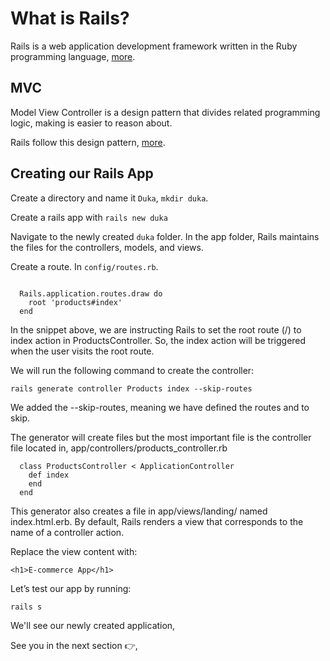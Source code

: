 # What is Rails?

Rails is a web application development framework written in the Ruby programming language, [more](https://guides.rubyonrails.org/getting_started.html#what-is-rails-questionmark).

## MVC 

Model View Controller is a design  pattern that divides related programming logic, making is easier to reason about. 

Rails follow this design pattern, [more](https://www.sitepoint.com/model-view-controller-mvc-architecture-rails/).

## Creating our Rails App

Create a directory and name it `Duka`, `mkdir duka`. 

Create a rails app with `rails new duka`

Navigate to the newly created `duka` folder. In the app folder, Rails maintains the files for the controllers, models, and views.

Create a route. In `config/routes.rb`. 

```

  Rails.application.routes.draw do
    root 'products#index'
  end

```

In the snippet above, we are instructing Rails to set the root route (/) to index action in ProductsController. So, the index action will be triggered when the user visits the root route.

We will run the following command to create the controller:

```
rails generate controller Products index --skip-routes
```

We added the --skip-routes, meaning we have defined the routes and to skip.

The generator will create files but the most important file is the controller file located in, app/controllers/products_controller.rb

```
  class ProductsController < ApplicationController
    def index
    end
  end
```

This generator also creates a file in app/views/landing/ named index.html.erb. By default, Rails renders a view that corresponds to the name of a controller action.

Replace the view content with:

```
<h1>E-commerce App</h1>
```

Let’s test our app by running:

```
rails s
```

We'll see our newly created application,

See you in the next section 👉,
